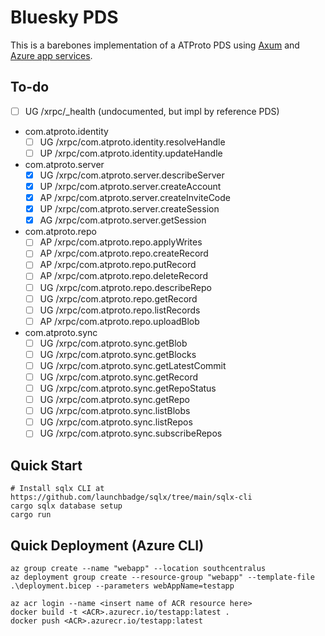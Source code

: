 # Bluesky PDS
This is a barebones implementation of a ATProto PDS using [Axum](https://github.com/tokio-rs/axum) and [Azure app services](https://learn.microsoft.com/en-us/azure/app-service/overview).

## To-do
- [ ] UG /xrpc/_health (undocumented, but impl by reference PDS)
- com.atproto.identity
    - [ ] UG /xrpc/com.atproto.identity.resolveHandle
    - [ ] UP /xrpc/com.atproto.identity.updateHandle
- com.atproto.server
    - [X] UG /xrpc/com.atproto.server.describeServer
    - [X] UP /xrpc/com.atproto.server.createAccount
    - [X] AP /xrpc/com.atproto.server.createInviteCode
    - [X] UP /xrpc/com.atproto.server.createSession
    - [X] AG /xrpc/com.atproto.server.getSession
- com.atproto.repo
    - [ ] AP /xrpc/com.atproto.repo.applyWrites
    - [ ] AP /xrpc/com.atproto.repo.createRecord
    - [ ] AP /xrpc/com.atproto.repo.putRecord
    - [ ] AP /xrpc/com.atproto.repo.deleteRecord
    - [ ] UG /xrpc/com.atproto.repo.describeRepo
    - [ ] UG /xrpc/com.atproto.repo.getRecord
    - [ ] UG /xrpc/com.atproto.repo.listRecords
    - [ ] AP /xrpc/com.atproto.repo.uploadBlob
- com.atproto.sync
    - [ ] UG /xrpc/com.atproto.sync.getBlob
    - [ ] UG /xrpc/com.atproto.sync.getBlocks
    - [ ] UG /xrpc/com.atproto.sync.getLatestCommit
    - [ ] UG /xrpc/com.atproto.sync.getRecord
    - [ ] UG /xrpc/com.atproto.sync.getRepoStatus
    - [ ] UG /xrpc/com.atproto.sync.getRepo
    - [ ] UG /xrpc/com.atproto.sync.listBlobs
    - [ ] UG /xrpc/com.atproto.sync.listRepos
    - [ ] UG /xrpc/com.atproto.sync.subscribeRepos

## Quick Start
```
# Install sqlx CLI at https://github.com/launchbadge/sqlx/tree/main/sqlx-cli
cargo sqlx database setup
cargo run
```

## Quick Deployment (Azure CLI)
```
az group create --name "webapp" --location southcentralus
az deployment group create --resource-group "webapp" --template-file .\deployment.bicep --parameters webAppName=testapp

az acr login --name <insert name of ACR resource here>
docker build -t <ACR>.azurecr.io/testapp:latest .
docker push <ACR>.azurecr.io/testapp:latest
```
